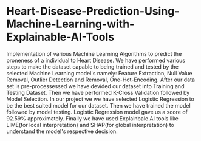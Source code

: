 # Heart-Disease-Prediction-Using-Machine-Learning-with-Explainable-AI-Tools
Implementation of various Machine Learning Algorithms to predict the proneness of a individual to Heart Disease.
We have performed various steps to make the dataset capable to being trained and tested by the selected Machine Learning model's namely: Feature Extraction, Null Value Removal, Outlier Detection and Removal, One-Hot-Encoding.
After our data set is pre-processessed we have devided our dataset into Training and Testing Dataset.
Then we have performed K-Cross Validation followed by Model Selection. In our project we we have selected Logistic Regression to be the best suited model for our dataset.
Then we have trained the model followed by model testing. Logistic Regression model gave us a score of 92.59% approximately.
Finally we have used Explainbale AI tools like LIME(for local interpretation) and SHAP(for global interpretation) to understand the model's respective decision.
